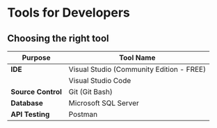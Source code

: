 # Tools for Developers

## Choosing the right tool

| **Purpose**                | **Tool Name**                                 |
| -------------------------- | ----------------------------------------------|
| **IDE**                    | Visual Studio (Community Edition - FREE)      |
|                            | Visual Studio Code							 |
| **Source Control**         | Git (Git Bash)                                |
| **Database**               | Microsoft SQL Server                          |
| **API Testing**            | Postman                                       |